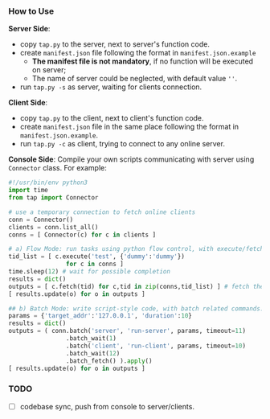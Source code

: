 ### How to Use

**Server Side**:
- copy `tap.py` to the server, next to server's function code.
- create `manifest.json` file following the format in `manifest.json.example`
  - **The manifest file is not mandatory**, if no function will be executed on server;
  - The name of server could be neglected, with default value `''`.
- run `tap.py -s` as server, waiting for clients connection.

**Client Side**:
- copy `tap.py` to the client, next to client's function code.
- create `manifest.json` file in the same place following the format in `manifest.json.example`.
- run `tap.py -c` as client, trying to connect to any online server.

**Console Side**:
Compile your own scripts communicating with server using `Connector` class. For example:

```python
#!/usr/bin/env python3
import time
from tap import Connector

# use a temporary connection to fetch online clients
conn = Connector()
clients = conn.list_all()
conns = [ Connector(c) for c in clients ]

# a) Flow Mode: run tasks using python flow control, with execute/fetch.
tid_list = [ c.execute('test', {'dummy':'dummy'})
                for c in conns ]
time.sleep(12) # wait for possible completion
results = dict()
outputs = [ c.fetch(tid) for c,tid in zip(conns,tid_list) ] # fetch the results
[ results.update(o) for o in outputs ]

## b) Batch Mode: write script-style code, with batch related commands.
params = {'target_addr':'127.0.0.1', 'duration':10}
results = dict()
outputs = ( conn.batch('server', 'run-server', params, timeout=11)
                .batch_wait(1)
                .batch('client', 'run-client', params, timeout=10)
                .batch_wait(12)
                .batch_fetch() ).apply()
[ results.update(o) for o in outputs ]
```

### TODO
- [ ] codebase sync, push from console to server/clients.
